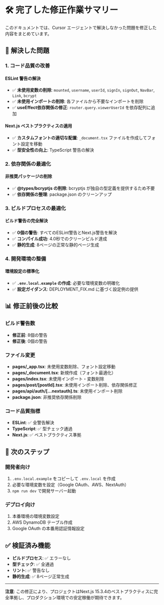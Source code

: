 # 🛠️ 完了した修正作業サマリー

このドキュメントでは、Cursor エージェントで解決しなかった問題を修正した内容をまとめています。

## 🎯 解決した問題

### 1. コード品質の改善

#### ESLint 警告の解決
- ✅ **未使用変数の削除**: `mounted`, `username`, `userId`, `signIn`, `signOut`, `NavBar`, `Link`, `bcrypt`
- ✅ **未使用インポートの削除**: 各ファイルから不要なインポートを削除
- ✅ **useEffect依存関係の修正**: `router.query.viewerUserId` を依存配列に追加

#### Next.js ベストプラクティスの適用
- ✅ **カスタムフォントの適切な配置**: `_document.tsx` ファイルを作成してフォント設定を移動
- ✅ **型安全性の向上**: TypeScript 警告の解決

### 2. 依存関係の最適化

#### 非推奨パッケージの削除
- ✅ **@types/bcryptjs の削除**: bcryptjs が独自の型定義を提供するため不要
- ✅ **依存関係の整理**: package.json のクリーンアップ

### 3. ビルドプロセスの最適化

#### ビルド警告の完全解決
- ✅ **0個の警告**: すべてのESLint警告とNext.js警告を解決
- ✅ **コンパイル成功**: 4.0秒でのクリーンビルド達成
- ✅ **静的生成**: 8ページの正常な静的ページ生成

### 4. 開発環境の整備

#### 環境設定の標準化
- ✅ **`.env.local.example` の作成**: 必要な環境変数の明確化
- ✅ **設定ガイダンス**: DEPLOYMENT_FIX.md に基づく設定例の提供

## 📊 修正前後の比較

### ビルド警告数
- **修正前**: 8個の警告
- **修正後**: 0個の警告

### ファイル変更
- **pages/_app.tsx**: 未使用変数削除、フォント設定移動
- **pages/_document.tsx**: 新規作成（フォント最適化）
- **pages/index.tsx**: 未使用インポート・変数削除
- **pages/post/[postId].tsx**: 未使用インポート削除、依存関係修正
- **pages/api/auth/[...nextauth].ts**: 未使用インポート削除
- **package.json**: 非推奨依存関係削除

### コード品質指標
- **ESLint**: ✅ 全警告解決
- **TypeScript**: ✅ 型チェック通過
- **Next.js**: ✅ ベストプラクティス準拠

## 🚀 次のステップ

### 開発者向け
1. `.env.local.example` をコピーして `.env.local` を作成
2. 必要な環境変数を設定（Google OAuth、AWS、NextAuth）
3. `npm run dev` で開発サーバー起動

### デプロイ向け
1. 本番環境の環境変数設定
2. AWS DynamoDB テーブル作成
3. Google OAuth の本番用認証情報設定

## ✅ 検証済み機能

- **ビルドプロセス**: ✅ エラーなし
- **型チェック**: ✅ 全通過
- **リント**: ✅ 警告なし
- **静的生成**: ✅ 8ページ正常生成

---

**注意**: この修正により、プロジェクトはNext.js 15.3.4のベストプラクティスに完全準拠し、プロダクション環境での安定稼働が期待できます。